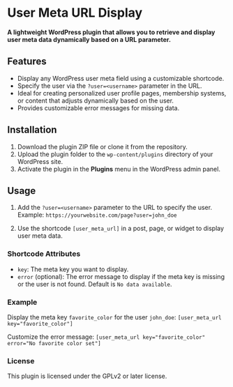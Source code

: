 # User Meta URL Display

**A lightweight WordPress plugin that allows you to retrieve and display user meta data dynamically based on a URL parameter.**

## Features
- Display any WordPress user meta field using a customizable shortcode.
- Specify the user via the `?user=<username>` parameter in the URL.
- Ideal for creating personalized user profile pages, membership systems, or content that adjusts dynamically based on the user.
- Provides customizable error messages for missing data.

## Installation
1. Download the plugin ZIP file or clone it from the repository.
2. Upload the plugin folder to the `wp-content/plugins` directory of your WordPress site.
3. Activate the plugin in the **Plugins** menu in the WordPress admin panel.

## Usage
1. Add the `?user=<username>` parameter to the URL to specify the user. Example: `https://yourwebsite.com/page?user=john_doe`

2. Use the shortcode `[user_meta_url]` in a post, page, or widget to display user meta data.

### Shortcode Attributes
- `key`: The meta key you want to display.
- `error` (optional): The error message to display if the meta key is missing or the user is not found. Default is `No data available`.

### Example
Display the meta key `favorite_color` for the user `john_doe`: 
`[user_meta_url key="favorite_color"]`

Customize the error message: 
`[user_meta_url key="favorite_color" error="No favorite color set"]`

### License
This plugin is licensed under the GPLv2 or later license.
